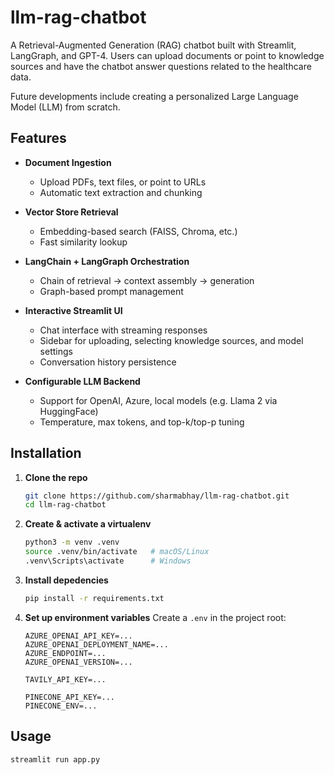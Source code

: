 # llm-rag-chatbot

A Retrieval-Augmented Generation (RAG) chatbot built with Streamlit, LangGraph, and GPT-4. Users can upload documents or point to knowledge sources and have the chatbot answer questions related to the healthcare data.

Future developments include creating a personalized Large Language Model (LLM) from scratch.


## Features

- **Document Ingestion**
  - Upload PDFs, text files, or point to URLs
  - Automatic text extraction and chunking

- **Vector Store Retrieval**
  - Embedding-based search (FAISS, Chroma, etc.)
  - Fast similarity lookup

- **LangChain + LangGraph Orchestration**
  - Chain of retrieval → context assembly → generation
  - Graph-based prompt management

- **Interactive Streamlit UI**
  - Chat interface with streaming responses
  - Sidebar for uploading, selecting knowledge sources, and model settings
  - Conversation history persistence

- **Configurable LLM Backend**
  - Support for OpenAI, Azure, local models (e.g. Llama 2 via HuggingFace)
  - Temperature, max tokens, and top-k/top-p tuning


## Installation

1. **Clone the repo**
   ```bash
   git clone https://github.com/sharmabhay/llm-rag-chatbot.git
   cd llm-rag-chatbot
   ```

2. **Create & activate a virtualenv**
    ```bash
    python3 -m venv .venv
    source .venv/bin/activate   # macOS/Linux
    .venv\Scripts\activate      # Windows
    ```

3. **Install depedencies**
    ```bash
    pip install -r requirements.txt
    ```

4. **Set up environment variables**
    Create a `.env` in the project root:
    ```
    AZURE_OPENAI_API_KEY=...
    AZURE_OPENAI_DEPLOYMENT_NAME=...
    AZURE_ENDPOINT=...
    AZURE_OPENAI_VERSION=...

    TAVILY_API_KEY=...

    PINECONE_API_KEY=...
    PINECONE_ENV=...
    ```


## Usage

```bash
streamlit run app.py
```
